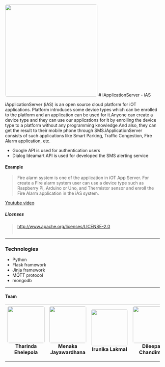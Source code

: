 <img style="border-radius:5px;margin-left:auto;margin-right:auto" src="https://raw.githubusercontent.com/CodeLankaHack/team---iAS/master/iAS/static/images/logoiAS.png" width="300px">
# iApplicationServer - iAS



iApplicationServer (iAS) is an open source cloud platform for iOT applications. Platform introduces some device types which can be enrolled to the platform and an application can be used for it.Anyone can create a device type and they can use our applications for it by enrolling the device type to a platform without any programming knowledge.And also, they can get the result to their mobile phone through SMS.iApplicationServer consists of such applications like Smart Parking, Traffic Congestion, Fire Alarm application, etc.

* Google API is used for authentication users
* Dialog Ideamart API is used for developed the SMS alerting service


#### Example
>Fire alarm system is one of the
application in iOT App Server. For create a Fire alarm system
user can use a device type such as Raspberry Pi, Arduino or Uno, and Thermistor sensor and enroll the Fire Alarm application in the iAS system. 

[Youtube video](https://youtu.be/xC1frlqNXfk)



##### Licenses

> http://www.apache.org/licenses/LICENSE-2.0<br><br>
<hr>

### Technologies

* Python
* Flask framework
* Jinja framework
* MQTT protocol
* mongodb 


<hr>

#### Team 
<img style="border-radius:5px" src="https://avatars2.githubusercontent.com/u/9385170?v=3&s=460" width="120px"><br>Tharinda Ehelepola | <img style="border-radius:5px" src="https://avatars0.githubusercontent.com/u/10165411?v=3&s=460" width="120px"><br>Menaka Jayawardhana  | <img style="border-radius:5px" src="https://avatars1.githubusercontent.com/u/9251082?v=3&s=460" width="120px"><br>Irunika Lakmal  | <img style="border-radius:5px" src="https://avatars2.githubusercontent.com/u/9445375?v=3&s=460" width="120px"><br>Dileepa Chandima 
------------ | ------------- | ------------ | -------------

<hr>
